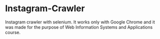 # Instagram-Crawler
Instagram crawler with selenium. It works only with Google Chrome and it was made for the purpose of Web Information Systems and Applications course.
